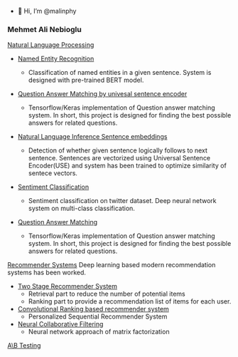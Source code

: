 - 👋 Hi, I’m @malinphy
<!---
- 👀 I’m interested in ...
- 🌱 I’m currently learning ...
- 💞️ I’m looking to collaborate on ...
- 📫 How to reach me ...
--->
<!---
malinphy/malinphy is a ✨ special ✨ repository because its `README.md` (this file) appears on your GitHub profile.
You can click the Preview link to take a look at your changes.
--->

### Mehmet Ali Nebioglu


[Natural Language Processing](https://github.com/malinphy/Embedding_calls)
- [Named Entity Recognition](https://github.com/malinphy/named_entity_recognition)
  - Classification of named entities in a given sentence. System is designed with pre-trained BERT model.
- [Question Answer Matching by univesal sentence encoder](https://github.com/malinphy/quick_response_generator)
  - Tensorflow/Keras implementation of Question answer matching system. In short, this project is designed for finding the best possible answers for related         questions. 
- [Natural Language Inference Sentence embeddings](https://github.com/malinphy/natural_language_inference)
  - Detection of whether given sentence logically follows to next sentence. Sentences are vectorized using Universal Sentence Encoder(USE) and 
  system has been trained to optimize similarity of sentece vectors.
- [Sentiment Classification](https://github.com/malinphy/sentiment_classification)
  - Sentiment classification on twitter dataset. Deep neural network system on multi-class classification. 
  
- [Question Answer Matching](https://github.com/malinphy/Question-Answer-matching)
  - Tensorflow/Keras implementation of Question answer matching system. In short, this project is designed for finding the best possible answers for related   questions.


[Recommender Systems](https://github.com/malinphy/recommender_sys)
Deep learning based modern recommendation systems has been worked. 
- [Two Stage Recommender System](https://github.com/malinphy/two_stage_recommender)
  - Retrieval part to reduce the number of potential items   
  - Ranking part to provide a recommendation list of items for each user.
- [Convolutional Ranking based recommender system](https://github.com/malinphy/Caser_Model)
  - Personalized Sequential Recommender System
- [Neural Collaborative Filtering](https://github.com/malinphy/neural_collaborative_filtering)
  - Neural network approach of matrix factorization   
  



[A\B Testing](https://github.com/malinphy/stats)
